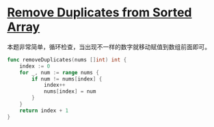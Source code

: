 # [Remove Duplicates from Sorted Array](https://leetcode.com/problems/remove-duplicates-from-sorted-array/description/)

本题非常简单，循环检查，当出现不一样的数字就移动赋值到数组前面即可。

```go
func removeDuplicates(nums []int) int {
	index := 0
	for _, num := range nums {
		if num != nums[index] {
			index++
			nums[index] = num
		}
	}
	return index + 1
}
```
